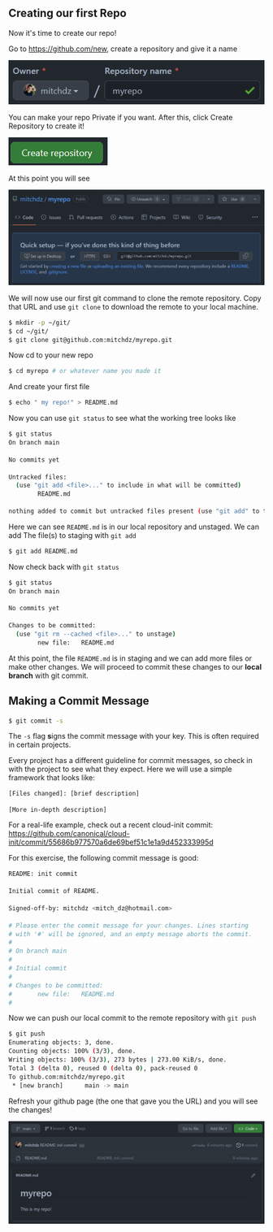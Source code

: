 ## Creating our first Repo
Now it's time to create our repo!

Go to https://github.com/new, create a repository and give it a name

![Add SSH Key](./Pictures/name_repo.png)

You can make your repo Private if you want. After this, click Create Repository to create it!

![Add SSH Key](./Pictures/Create_Repository.png)

At this point you will see

![Add SSH Key](./Pictures/Fresh_Repo.png)

We will now use our first git command to clone the remote repository. Copy that URL and use `git clone` to download the remote to your local machine.

```bash
$ mkdir -p ~/git/
$ cd ~/git/
$ git clone git@github.com:mitchdz/myrepo.git
```

Now cd to your new repo
```bash
$ cd myrepo # or whatever name you made it
```

And create your first file

```bash
$ echo " my repo!" > README.md
```

Now you can use `git status` to see what the working tree looks like

```bash
$ git status
On branch main

No commits yet

Untracked files:
  (use "git add <file>..." to include in what will be committed)
        README.md

nothing added to commit but untracked files present (use "git add" to track)
```

Here we can see `README.md` is in our local repository and unstaged. We can add
The file(s) to staging with `git add`

```bash
$ git add README.md
```

Now check back with `git status`
```bash
$ git status
On branch main

No commits yet

Changes to be committed:
  (use "git rm --cached <file>..." to unstage)
        new file:   README.md
```

At this point, the file `README.md` is in staging and we can add more files
or make other changes. We will proceed to commit these changes to our **local branch** with git commit.

## Making a Commit Message
```bash
$ git commit -s
```

The `-s` flag **s**igns the commit message with your key. This is often required
in certain projects.

Every project has a different guideline for commit messages, so check in
with the project to see what they expect. Here we will use a simple framework
that looks like:

```text
[Files changed]: [brief description]

[More in-depth description]
```

For a real-life example, check out a recent cloud-init commit: https://github.com/canonical/cloud-init/commit/55686b977570a6de69bef51c1e1a9d452333995d

For this exercise, the following commit message is good:
```bash
README: init commit

Initial commit of README.

Signed-off-by: mitchdz <mitch_dz@hotmail.com>

# Please enter the commit message for your changes. Lines starting
# with '#' will be ignored, and an empty message aborts the commit.
#
# On branch main
#
# Initial commit
#
# Changes to be committed:
#       new file:   README.md
#
```

Now we can push our local commit to the remote repository with `git push`

```bash
$ git push
Enumerating objects: 3, done.
Counting objects: 100% (3/3), done.
Writing objects: 100% (3/3), 273 bytes | 273.00 KiB/s, done.
Total 3 (delta 0), reused 0 (delta 0), pack-reused 0
To github.com:mitchdz/myrepo.git
 * [new branch]      main -> main
```

Refresh your github page (the one that gave you the URL) and you will see the
changes!

![Add SSH Key](./Pictures/first_commit.png)
